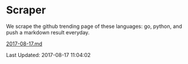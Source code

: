 # Scraper

We scrape the github trending page of these languages: go, python, and push a markdown result everyday.

[2017-08-17.md](https://github.com/borays/Scraper/blob/master/2017-08-17.md)

Last Updated: 2017-08-17 11:04:02